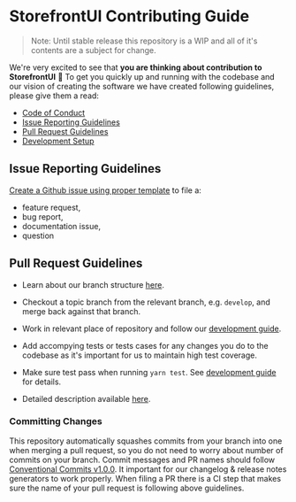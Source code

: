 # StorefrontUI Contributing Guide

> Note: Until stable release this repository is a WIP and all of it's contents are a subject for change.

We're very excited to see that **you are thinking about contribution to StorefrontUI** 🙌 To get you quickly up and running with the codebase and our vision of creating the software we have created following guidelines, please give them a read:

- [Code of Conduct](https://github.com/vuestorefront/storefront-ui/blob/v2/.github/CODE_OF_CONDUCT.md)
- [Issue Reporting Guidelines](#issue-reporting-guidelines)
- [Pull Request Guidelines](#pull-request-guidelines)
- [Development Setup](https://github.com/vuestorefront/storefront-ui/blob/v2/apps/docs/development/hello.md)

## Issue Reporting Guidelines

[Create a Github issue using proper template](https://github.com/vuestorefront/storefront-ui/issues/new/choose) to file a:

- feature request,
- bug report,
- documentation issue,
- question

## Pull Request Guidelines

- Learn about our branch structure [here](https://docs.vuestorefront.io/v2/contributing/branching-model.html).

- Checkout a topic branch from the relevant branch, e.g. `develop`, and merge back against that branch.

- Work in relevant place of repository and follow our [development guide](https://github.com/vuestorefront/storefront-ui/blob/v2/apps/docs/development/hello.md).

- Add accompying tests or tests cases for any changes you do to the codebase as it's important for us to maintain high test coverage.

- Make sure test pass when running `yarn test`. See [development guide](https://github.com/vuestorefront/storefront-ui/blob/v2/apps/docs/development/hello.md) for details.

- Detailed description available [here](https://docs.vuestorefront.io/v2/contributing/how-to-submit-pull-request.html).

### Committing Changes

This repository automatically squashes commits from your branch into one when merging a pull request, so you do not need to worry about number of commits on your branch.
Commit messages and PR names should follow [Conventional Commits v1.0.0](https://www.conventionalcommits.org/en/v1.0.0/). It important for our changelog & release notes generators to work properly. When filing a PR there is a CI step that makes sure the name of your pull request is following above guidelines.
